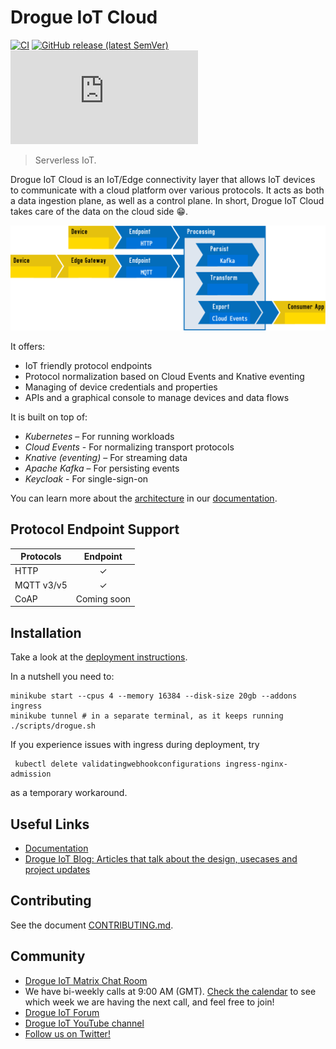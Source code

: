 # Drogue IoT Cloud

[![CI](https://github.com/drogue-iot/drogue-cloud/workflows/CI/badge.svg)](https://github.com/drogue-iot/drogue-cloud/actions?query=workflow%3A%22CI%22)
[![GitHub release (latest SemVer)](https://img.shields.io/github/v/tag/drogue-iot/drogue-cloud?sort=semver)](https://github.com/drogue-iot/drogue-cloud/releases)
[![Matrix](https://img.shields.io/matrix/drogue-iot:matrix.org)](https://matrix.to/#/#drogue-iot:matrix.org)

> Serverless IoT.

Drogue IoT Cloud is an IoT/Edge connectivity layer that allows IoT devices to communicate with a cloud platform over various protocols. It acts as both a data ingestion plane, as well as a control plane. In short, Drogue IoT Cloud takes care of the data on the cloud side :grin:.

![Overview diagram](docs/modules/ROOT/images/architecture.svg)

It offers:
* IoT friendly protocol endpoints
* Protocol normalization based on Cloud Events and Knative eventing
* Managing of device credentials and properties
* APIs and a graphical console to manage devices and data flows

It is built on top of:
* *Kubernetes* – For running workloads
* *Cloud Events* - For normalizing transport protocols
* *Knative (eventing)* – For streaming data
* *Apache Kafka* – For persisting events
* *Keycloak* - For single-sign-on

You can learn more about the [architecture](https://book.drogue.io/drogue-cloud/dev/architecture/index.html) in
our [documentation](https://book.drogue.io/).

## Protocol Endpoint Support

| Protocols                  |     Endpoint    |
| -------------------------- | :-------------: |
| HTTP                       |        ✓        |
| MQTT v3/v5                 |        ✓        |
| CoAP                       |  Coming soon    |

## Installation

Take a look at the [deployment instructions](https://book.drogue.io/drogue-cloud/dev/deployment/).

In a nutshell you need to:

~~~shell
minikube start --cpus 4 --memory 16384 --disk-size 20gb --addons ingress
minikube tunnel # in a separate terminal, as it keeps running
./scripts/drogue.sh
~~~

If you experience issues with ingress during deployment, try

~~~
 kubectl delete validatingwebhookconfigurations ingress-nginx-admission
~~~

as a temporary workaround.
## Useful Links

* [Documentation](https://book.drogue.io/drogue-cloud/dev/index.html)
* [Drogue IoT Blog: Articles that talk about the design,  usecases and project updates](https://blog.drogue.io/)

## Contributing

See the document [CONTRIBUTING.md](CONTRIBUTING.md).

## Community

* [Drogue IoT Matrix Chat Room](https://matrix.to/#/#drogue-iot:matrix.org)
* We have bi-weekly calls at 9:00 AM (GMT). [Check the calendar](https://calendar.google.com/calendar/u/0/embed?src=ofuctjec399jr6kara7n0uidqg@group.calendar.google.com&pli=1) to see which week we are having the next call, and feel free to join!
* [Drogue IoT Forum](https://discourse.drogue.io/)
* [Drogue IoT YouTube channel](https://www.youtube.com/channel/UC7GZUy2hKidvY6V_3QZfCcA)
* [Follow us on Twitter!](https://twitter.com/DrogueIoT)
